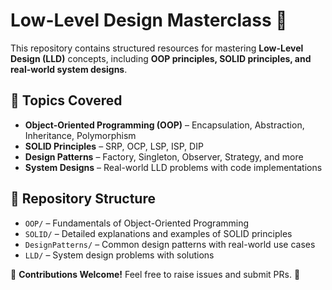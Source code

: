 # Low-Level Design Masterclass 🚀  

This repository contains structured resources for mastering **Low-Level Design (LLD)** concepts, including **OOP principles, SOLID principles, and real-world system designs**.

## 📌 Topics Covered  
- **Object-Oriented Programming (OOP)** – Encapsulation, Abstraction, Inheritance, Polymorphism  
- **SOLID Principles** – SRP, OCP, LSP, ISP, DIP  
- **Design Patterns** – Factory, Singleton, Observer, Strategy, and more  
- **System Designs** – Real-world LLD problems with code implementations  

## 📂 Repository Structure  
- `OOP/` – Fundamentals of Object-Oriented Programming  
- `SOLID/` – Detailed explanations and examples of SOLID principles  
- `DesignPatterns/` – Common design patterns with real-world use cases  
- `LLD/` – System design problems with solutions  

🔹 **Contributions Welcome!** Feel free to raise issues and submit PRs. 🚀  
